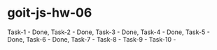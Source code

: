 # goit-js-hw-06

Task-1 - Done,
Task-2 - Done,
Task-3 - Done,
Task-4 - Done,
Task-5 - Done,
Task-6 - Done,
Task-7 -
Task-8 -
Task-9 -
Task-10 -
